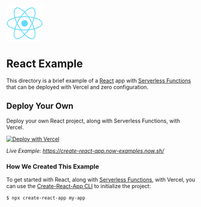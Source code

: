 ![React Logo](https://github.com/vercel/vercel/blob/master/packages/frameworks/logos/react.svg)

# React Example

This directory is a brief example of a [React](https://reactjs.org/) app with [Serverless Functions](https://vercel.com/docs/v2/serverless-functions/introduction) that can be deployed with Vercel and zero configuration.

## Deploy Your Own

Deploy your own React project, along with Serverless Functions, with Vercel.

[![Deploy with Vercel](https://vercel.com/button)](https://vercel.com/import/project?template=https://github.com/vercel/vercel/tree/main/examples/create-react-app-functions)

_Live Example: https://create-react-app.now-examples.now.sh/_

### How We Created This Example

To get started with React, along with [Serverless Functions](https://vercel.com/docs/v2/serverless-functions/introduction), with Vercel, you can use the [Create-React-App CLI](https://reactjs.org/docs/create-a-new-react-app.html#create-react-app) to initialize the project:

```shell
$ npx create-react-app my-app
```